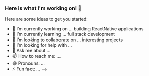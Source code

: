 ### Here is what I'm working on! 👋

Here are some ideas to get you started:

- 🔭 I’m currently working on ... building ReactNative applications
- 🌱 I’m currently learning ... full stack development
- 👯 I’m looking to collaborate on ... interesting projects
- 🤔 I’m looking for help with ...
- 💬 Ask me about ...
- 📫 How to reach me: ...
- 😄 Pronouns: ...
- ⚡ Fun fact: ...
-->

